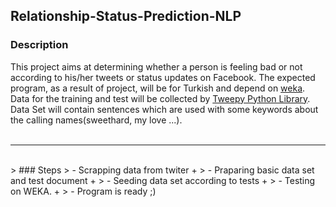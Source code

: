 ## Relationship-Status-Prediction-NLP

### Description

  This project aims at determining whether a person is feeling bad or not according to his/her tweets or status updates on Facebook. The expected program, as a result of project, will be for Turkish and depend on [weka][1]. Data for the training and test will be collected by [Tweepy Python Library][2]. Data Set will contain sentences which are used with some keywords about the calling names(sweethard, my love ...).
  <br><br>
  
------------------------------------------------------------------------
  <br>
> ### Steps
> - Scrapping data from twiter +
> - Praparing basic data set and test document +
> - Seeding data set according to tests +
> - Testing on WEKA. +
> - Program is ready ;)


  
  
  
  
  [1]:http://www.cs.waikato.ac.nz/ml/weka/
  [2]:http://www.tweepy.org/
